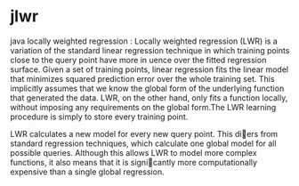 jlwr
====

java locally weighted regression :
Locally weighted regression (LWR)  is a variation of the standard linear regression technique in which training points close to the query point have more in
uence over the fitted regression surface. Given a set of training points, linear regression fits the linear model that minimizes squared prediction error over the whole training set.
This implicitly assumes that we know the global form of the underlying function that generated the data. LWR, on the other hand, only fits a function locally, without
imposing any requirements on the global form.The LWR learning procedure is simply to store every training point. 

LWR calculates a new model for every new query point. This diers from standard regression techniques, which calculate one global model for all possible queries. Although this allows LWR to model more complex functions, it also means that it is
signicantly more computationally expensive than a single global regression.
